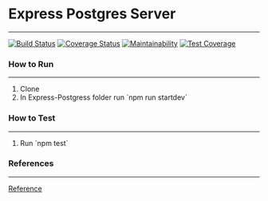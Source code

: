 # Express Postgres Server

___

[![Build Status](https://travis-ci.com/MarcusYSera/fitnessAggregator-server.svg?branch=main)](https://travis-ci.com/MarcusYSera/fitnessAggregator-server) [![Coverage Status](https://coveralls.io/repos/github/MarcusYSera/fitnessAggregator-server/badge.svg)](https://coveralls.io/github/MarcusYSera/fitnessAggregator-server) [![Maintainability](https://api.codeclimate.com/v1/badges/d42ba4a59bda7751ac4a/maintainability)](https://codeclimate.com/github/MarcusYSera/fitnessAggregator/maintainability) [![Test Coverage](https://api.codeclimate.com/v1/badges/d42ba4a59bda7751ac4a/test_coverage)](https://codeclimate.com/github/MarcusYSera/fitnessAggregator/test_coverage)

### How to Run
___
<ol>
<li>Clone</li>
<li>In Express-Postgress folder run `npm run startdev`</li>
</ol>

### How to Test
___
<ol>
<li>Run `npm test`</li>
</ol>

### References
___

[Reference](https://www.smashingmagazine.com/2020/04/express-api-backend-project-postgresql/)
